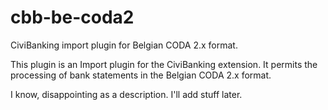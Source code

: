 cbb-be-coda2
============

CiviBanking import plugin for Belgian CODA 2.x format.

This plugin is an Import plugin for the CiviBanking extension. It permits the 
processing of bank statements in the Belgian CODA 2.x format.

I know, disappointing as a description. I'll add stuff later. 

